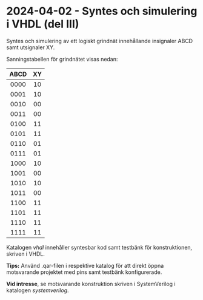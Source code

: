# 2024-04-02 - Syntes och simulering i VHDL (del III)

Syntes och simulering av ett logiskt grindnät innehållande insignaler ABCD samt utsignaler XY.

Sanningstabellen för grindnätet visas nedan:  

|  ABCD  |  XY  |  
| :----: | :--: |  
|  0000  |  10  |  
|  0001  |  10  |  
|  0010  |  00  |     
|  0011  |  00  |    
|  0100  |  11  |   
|  0101  |  11  |     
|  0110  |  01  |      
|  0111  |  01  |  
|  1000  |  10  |  
|  1001  |  00  |  
|  1010  |  10  |     
|  1011  |  00  |    
|  1100  |  11  |   
|  1101  |  11  |     
|  1110  |  11  |      
|  1111  |  11  |  

Katalogen *vhdl* innehåller syntesbar kod samt testbänk för konstruktionen, skriven i VHDL.

**Tips:** Använd .qar-filen i respektive katalog för att direkt öppna motsvarande projektet med pins samt testbänk konfigurerade.

**Vid intresse**, se motsvarande konstruktion skriven i SystemVerilog i katalogen *systemverilog*.